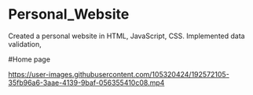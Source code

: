 # Personal_Website
Created a personal website in HTML, JavaScript, CSS. 
Implemented data validation, 

#Home page

https://user-images.githubusercontent.com/105320424/192572105-35fb96a6-3aae-4139-9baf-056355410c08.mp4


